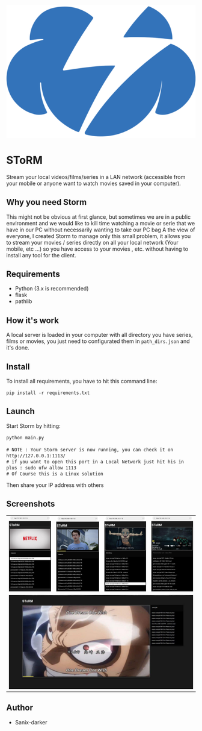 <img src="./images/logo.png"/>

# SToRM

Stream your local videos/films/series in a LAN network (accessible from your mobile or anyone want to watch movies saved in your computer).

## Why you need Storm

This might not be obvious at first glance, but sometimes we are in a public environment and we would like to kill time watching a movie or serie that we have in our PC without necessarily wanting to take our PC bag A the view of everyone, I created Storm to manage only this small problem, it allows you to stream your movies / series directly on all your local network (Your mobile, etc ...) so you have access to your movies , etc. without having to install any tool for the client.

## Requirements

- Python (3.x is recommended)
- flask
- pathlib

## How it's work

A local server is loaded in your computer with all directory you have series, films or movies, you just need to configurated them in `path_dirs.json` and it's done.


## Install

To install all requirements, you have to hit this command line:
```shell
pip install -r requirements.txt
```

## Launch

Start Storm by hitting:

```shell
python main.py

# NOTE : Your Storm server is now running, you can check it on  http://127.0.0.1:1113/
# if you want to open this port in a Local Network just hit his in plus : sudo ufw allow 1113
# Of Course this is a Linux solution

```

Then share your IP address with others

## Screenshots

<table>
    <tr>
        <td>
            <img src="./images/img1.jpg">
        </td>
        <td>
            <img src="./images/img2.jpg">
        </td>
        <td>
            <img src="./images/img3.jpg">
        </td>
        <td>
            <img src="./images/img4.jpg">
        </td>
    </tr>
    <tr>
        <td colspan="4">
            <img src="./images/img0.jpg">
        </td>
    </tr>
</table>

## Author

- Sanix-darker
